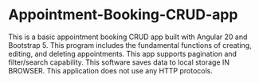 # Appointment-Booking-CRUD-app
This is a basic appointment booking CRUD app built with Angular 20 and Bootstrap 5.  This program includes the fundamental functions of creating, editing, and deleting appointments.   This app supports pagination and filter/search capability.  This software saves data to local storage IN BROWSER.  This application does not use any HTTP protocols.
